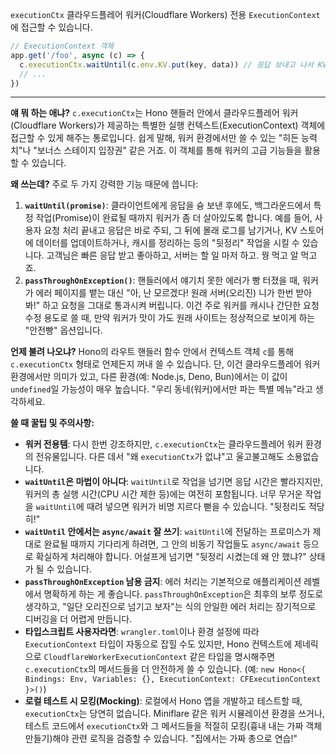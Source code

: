 `executionCtx`
클라우드플레어 워커(Cloudflare Workers) 전용 `ExecutionContext`에 접근할 수 있습니다.

```javascript
// ExecutionContext 객체
app.get('/foo', async (c) => {
  c.executionCtx.waitUntil(c.env.KV.put(key, data)) // 응답 보내고 나서 KV에 데이터 저장
  // ...
})
```

---

**얘 뭐 하는 애냐?**
`c.executionCtx`는 Hono 핸들러 안에서 클라우드플레어 워커(Cloudflare Workers)가 제공하는 특별한 실행 컨텍스트(ExecutionContext) 객체에 접근할 수 있게 해주는 통로입니다. 쉽게 말해, 워커 환경에서만 쓸 수 있는 "히든 능력치"나 "보너스 스테이지 입장권" 같은 거죠. 이 객체를 통해 워커의 고급 기능들을 활용할 수 있습니다.

**왜 쓰는데?**
주로 두 가지 강력한 기능 때문에 씁니다:
1.  **`waitUntil(promise)`**: 클라이언트에게 응답을 슝 보낸 후에도, 백그라운드에서 특정 작업(Promise)이 완료될 때까지 워커가 좀 더 살아있도록 합니다. 예를 들어, 사용자 요청 처리 끝내고 응답은 바로 주되, 그 뒤에 몰래 로그를 남기거나, KV 스토어에 데이터를 업데이트하거나, 캐시를 정리하는 등의 "뒷정리" 작업을 시킬 수 있습니다. 고객님은 빠른 응답 받고 좋아하고, 서버는 할 일 마저 하고. 꿩 먹고 알 먹고죠.
2.  **`passThroughOnException()`**: 핸들러에서 얘기치 못한 에러가 빵 터졌을 때, 워커가 에러 페이지를 뱉는 대신 "아, 난 모르겠다! 원래 서버(오리진) 니가 한번 받아봐!" 하고 요청을 그대로 통과시켜 버립니다. 이건 주로 워커를 캐시나 간단한 요청 수정 용도로 쓸 때, 만약 워커가 맛이 가도 원래 사이트는 정상적으로 보이게 하는 "안전빵" 옵션입니다.

**언제 불려 나오냐?**
Hono의 라우트 핸들러 함수 안에서 컨텍스트 객체 `c`를 통해 `c.executionCtx` 형태로 언제든지 꺼내 쓸 수 있습니다. 단, 이건 클라우드플레어 워커 환경에서만 의미가 있고, 다른 환경(예: Node.js, Deno, Bun)에서는 이 값이 `undefined`일 가능성이 매우 높습니다. "우리 동네(워커)에서만 파는 특별 메뉴"라고 생각하세요.

**쓸 때 꿀팁 및 주의사항:**
*   **워커 전용템**: 다시 한번 강조하지만, `c.executionCtx`는 클라우드플레어 워커 환경의 전유물입니다. 다른 데서 "왜 `executionCtx`가 없냐"고 울고불고해도 소용없습니다.
*   **`waitUntil`은 마법이 아니다**: `waitUntil`로 작업을 넘기면 응답 시간은 빨라지지만, 워커의 총 실행 시간(CPU 시간 제한 등)에는 여전히 포함됩니다. 너무 무거운 작업을 `waitUntil`에 때려 넣으면 워커가 비명 지르다 뻗을 수 있습니다. "뒷정리도 적당히!"
*   **`waitUntil` 안에서는 `async/await` 잘 쓰기**: `waitUntil`에 전달하는 프로미스가 제대로 완료될 때까지 기다리게 하려면, 그 안의 비동기 작업들도 `async/await` 등으로 확실하게 처리해야 합니다. 어설프게 넘기면 "뒷정리 시켰는데 왜 안 했냐?" 상태가 될 수 있습니다.
*   **`passThroughOnException` 남용 금지**: 에러 처리는 기본적으로 애플리케이션 레벨에서 명확하게 하는 게 좋습니다. `passThroughOnException`은 최후의 보루 정도로 생각하고, "일단 오리진으로 넘기고 보자"는 식의 안일한 에러 처리는 장기적으로 디버깅을 더 어렵게 만듭니다.
*   **타입스크립트 사용자라면**: `wrangler.toml`이나 환경 설정에 따라 `ExecutionContext` 타입이 자동으로 잡힐 수도 있지만, Hono 컨텍스트에 제네릭으로 `CloudflareWorkerExecutionContext` 같은 타입을 명시해주면 `c.executionCtx`의 메서드들을 더 안전하게 쓸 수 있습니다. (예: `new Hono<{ Bindings: Env, Variables: {}, ExecutionContext: CFExecutionContext }>()`)
*   **로컬 테스트 시 모킹(Mocking)**: 로컬에서 Hono 앱을 개발하고 테스트할 때, `executionCtx`는 당연히 없습니다. Miniflare 같은 워커 시뮬레이션 환경을 쓰거나, 테스트 코드에서 `executionCtx`와 그 메서드들을 적절히 모킹(흉내 내는 가짜 객체 만들기)해야 관련 로직을 검증할 수 있습니다. "집에서는 가짜 총으로 연습!"